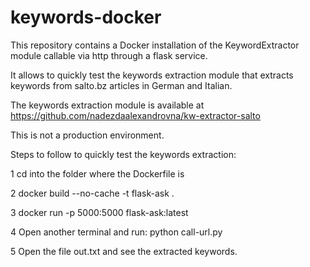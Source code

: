 # keywords-docker

This repository contains a Docker installation of the KeywordExtractor module callable via http through a flask service.

It allows to quickly test the keywords extraction module that extracts keywords from salto.bz articles in German and Italian.

The keywords extraction module is available at https://github.com/nadezdaalexandrovna/kw-extractor-salto

This is not a production environment.

Steps to follow to quickly test the keywords extraction:

1 cd into the folder where the Dockerfile is

2 docker build --no-cache -t flask-ask .

3 docker run -p 5000:5000 flask-ask:latest

4 Open another terminal and run:
 python call-url.py

5 Open the file out.txt and see the extracted keywords.